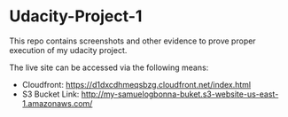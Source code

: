 # Udacity-Project-1
This repo contains screenshots and other evidence to prove proper execution of my udacity project.

The live site can be accessed via the following means: 

- Cloudfront: https://d1dxcdhmeqsbzg.cloudfront.net/index.html
- S3 Bucket Link: http://my-samuelogbonna-buket.s3-website-us-east-1.amazonaws.com/
